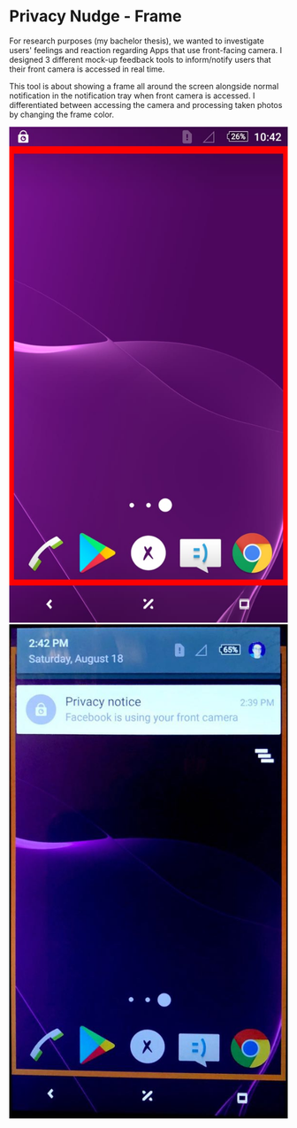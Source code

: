 # Privacy Nudge - Frame

For research purposes (my bachelor thesis), we wanted to investigate users' feelings and reaction regarding Apps that use front-facing camera. I designed 3 different mock-up feedback tools to inform/notify users that their front camera is accessed in real time.

This tool is about showing a frame all around the screen alongside normal notification in the notification tray when front camera is accessed. I differentiated between accessing the camera and processing taken photos by changing the frame color.  

![](PrivacyNudge_Frame.jpeg) ![](frame2.jpeg)
